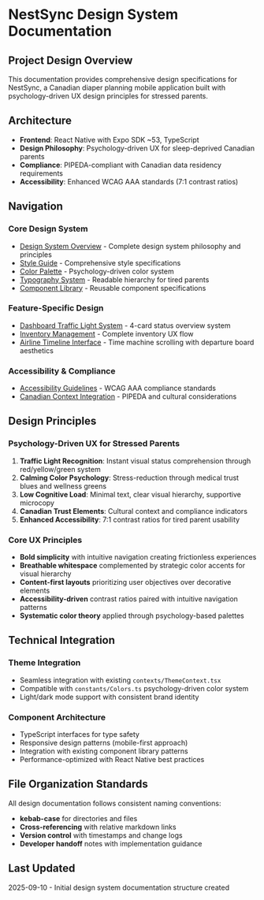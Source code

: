 # NestSync Design System Documentation

## Project Design Overview

This documentation provides comprehensive design specifications for NestSync, a Canadian diaper planning mobile application built with psychology-driven UX design principles for stressed parents.

## Architecture

- **Frontend**: React Native with Expo SDK ~53, TypeScript
- **Design Philosophy**: Psychology-driven UX for sleep-deprived Canadian parents
- **Compliance**: PIPEDA-compliant with Canadian data residency requirements
- **Accessibility**: Enhanced WCAG AAA standards (7:1 contrast ratios)

## Navigation

### Core Design System
- [Design System Overview](./design-system/README.md) - Complete design system philosophy and principles
- [Style Guide](./design-system/style-guide.md) - Comprehensive style specifications
- [Color Palette](./design-system/tokens/colors.md) - Psychology-driven color system
- [Typography System](./design-system/tokens/typography.md) - Readable hierarchy for tired parents
- [Component Library](./design-system/components/README.md) - Reusable component specifications

### Feature-Specific Design
- [Dashboard Traffic Light System](./features/dashboard-traffic-light/README.md) - 4-card status overview system
- [Inventory Management](./features/inventory-management/README.md) - Complete inventory UX flow
- [Airline Timeline Interface](./features/airline-timeline/README.md) - Time machine scrolling with departure board aesthetics

### Accessibility & Compliance
- [Accessibility Guidelines](./accessibility/guidelines.md) - WCAG AAA compliance standards
- [Canadian Context Integration](./accessibility/compliance.md) - PIPEDA and cultural considerations

## Design Principles

### Psychology-Driven UX for Stressed Parents
1. **Traffic Light Recognition**: Instant visual status comprehension through red/yellow/green system
2. **Calming Color Psychology**: Stress-reduction through medical trust blues and wellness greens  
3. **Low Cognitive Load**: Minimal text, clear visual hierarchy, supportive microcopy
4. **Canadian Trust Elements**: Cultural context and compliance indicators
5. **Enhanced Accessibility**: 7:1 contrast ratios for tired parent usability

### Core UX Principles
- **Bold simplicity** with intuitive navigation creating frictionless experiences
- **Breathable whitespace** complemented by strategic color accents for visual hierarchy
- **Content-first layouts** prioritizing user objectives over decorative elements
- **Accessibility-driven** contrast ratios paired with intuitive navigation patterns
- **Systematic color theory** applied through psychology-based palettes

## Technical Integration

### Theme Integration
- Seamless integration with existing `contexts/ThemeContext.tsx`
- Compatible with `constants/Colors.ts` psychology-driven color system
- Light/dark mode support with consistent brand identity

### Component Architecture
- TypeScript interfaces for type safety
- Responsive design patterns (mobile-first approach)
- Integration with existing component library patterns
- Performance-optimized with React Native best practices

## File Organization Standards

All design documentation follows consistent naming conventions:
- **kebab-case** for directories and files
- **Cross-referencing** with relative markdown links
- **Version control** with timestamps and change logs
- **Developer handoff** notes with implementation guidance

## Last Updated
2025-09-10 - Initial design system documentation structure created